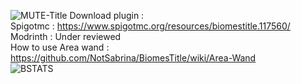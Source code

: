 ![MUTE-Title](https://github.com/NotSabrina/BiomesTitle/assets/126478510/53303924-2bd1-4162-b577-c468029c87a3)
Download plugin : <br>
Spigotmc : https://www.spigotmc.org/resources/biomestitle.117560/ <br>
Modrinth : Under reviewed <br>
How to use Area wand : https://github.com/NotSabrina/BiomesTitle/wiki/Area-Wand <br>
![BSTATS](https://bstats.org/signatures/bukkit/BiomesTitle.svg)

